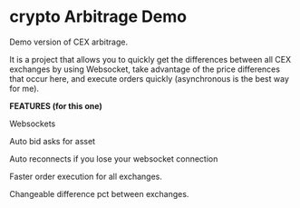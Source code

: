 # crypto Arbitrage Demo
Demo version of CEX arbitrage.

It is a project that allows you to quickly get the differences between all CEX exchanges by using Websocket, take advantage of the price differences that occur here, and execute orders quickly (asynchronous is the best way for me).

**FEATURES (for this one)**

Websockets

Auto bid asks for asset

Auto reconnects if you lose your websocket connection

Faster order execution for all exchanges.

Changeable difference pct between exchanges.

